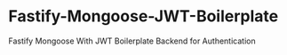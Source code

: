 # Fastify-Mongoose-JWT-Boilerplate
Fastify Mongoose With JWT Boilerplate Backend for Authentication
